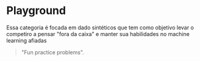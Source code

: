 # Playground
Essa categoria é focada em dado sintéticos que tem como objetivo levar o competiro a pensar "fora da caixa" e manter sua habilidades no machine learning afiadas

> "Fun practice problems".
